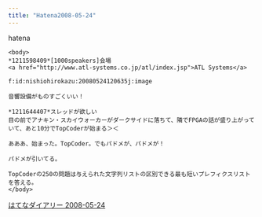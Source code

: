 ```yaml
---
title: "Hatena2008-05-24"
---
```


hatena

```
<body>
*1211598409*[1000speakers]会場
<a href="http://www.atl-systems.co.jp/atl/index.jsp">ATL Systems</a>

f:id:nishiohirokazu:20080524120635j:image

音響設備がものすごくいい！

*1211644407*スレッドが欲しい
目の前でアナキン・スカイウォーカーがダークサイドに落ちて、隣でFPGAの話が盛り上がっていて、あと10分でTopCoderが始まる＞＜

あああ、始まった。TopCoder。でもパドメが、パドメが！

パドメが引いてる。

TopCoderの250の問題は与えられた文字列リストの区別できる最も短いプレフィクスリストを答える。
</body>
```


[はてなダイアリー 2008-05-24](https://nishiohirokazu.hatenadiary.org/archive/2008/05/24)